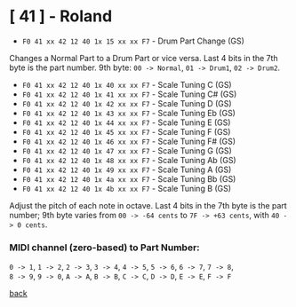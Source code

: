 # [ 41 ] - Roland

- `F0 41 xx 42 12 40 1x 15 xx xx F7` - Drum Part Change (GS)

Changes a Normal Part to a Drum Part or vice versa.
Last 4 bits in the 7th byte is the part number.
9th byte: `00 -> Normal`, `01 -> Drum1`, `02 -> Drum2`.

- `F0 41 xx 42 12 40 1x 40 xx xx F7` - Scale Tuning C (GS)
- `F0 41 xx 42 12 40 1x 41 xx xx F7` - Scale Tuning C# (GS)
- `F0 41 xx 42 12 40 1x 42 xx xx F7` - Scale Tuning D (GS)
- `F0 41 xx 42 12 40 1x 43 xx xx F7` - Scale Tuning Eb (GS)
- `F0 41 xx 42 12 40 1x 44 xx xx F7` - Scale Tuning E (GS)
- `F0 41 xx 42 12 40 1x 45 xx xx F7` - Scale Tuning F (GS)
- `F0 41 xx 42 12 40 1x 46 xx xx F7` - Scale Tuning F# (GS)
- `F0 41 xx 42 12 40 1x 47 xx xx F7` - Scale Tuning G (GS)
- `F0 41 xx 42 12 40 1x 48 xx xx F7` - Scale Tuning Ab (GS)
- `F0 41 xx 42 12 40 1x 49 xx xx F7` - Scale Tuning A (GS)
- `F0 41 xx 42 12 40 1x 4a xx xx F7` - Scale Tuning Bb (GS)
- `F0 41 xx 42 12 40 1x 4b xx xx F7` - Scale Tuning B (GS)

Adjust the pitch of each note in octave. Last 4 bits in the 7th byte is the part number;
9th byte varies from `00 -> -64 cents` to `7F -> +63 cents`, with `40 -> 0 cents`.

### MIDI channel (zero-based) to Part Number:
`0 -> 1`, `1 -> 2`, `2 -> 3`, `3 -> 4`, `4 -> 5`, `5 -> 6`, `6 -> 7`, `7 -> 8`,  
`8 -> 9`, `9 -> 0`, `A -> A`, `B -> B`, `C -> C`, `D -> D`, `E -> E`, `F -> F`
 

[back](README.md)